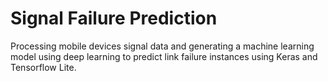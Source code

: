 # Signal Failure Prediction
 Processing mobile devices signal data and generating a machine learning model using deep learning to predict link failure instances using Keras and Tensorflow Lite.
